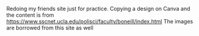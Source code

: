 Redoing my friends site just for practice.
Copying a design on Canva and the content is from https://www.sscnet.ucla.edu/polisci/faculty/boneill/index.html
The images are borrowed from this site as well